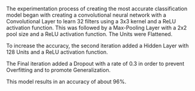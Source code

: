The experimentation process of creating the most accurate classification model began with creating a convolutional neural network with a Convolutional Layer to learn 32 filters using a 3x3 kernel and a ReLU activation function. This was followed by a Max-Pooling Layer with a 2x2 pool size and a ReLU activation function. The Units were Flattened.

To increase the accuracy, the second iteration added a Hidden Layer with 128 Units and a ReLU activation function.

The Final iteration added a Dropout with a rate of 0.3 in order to prevent Overfitting and to promote Generalization.

This model results in an accuracy of about 96%.


